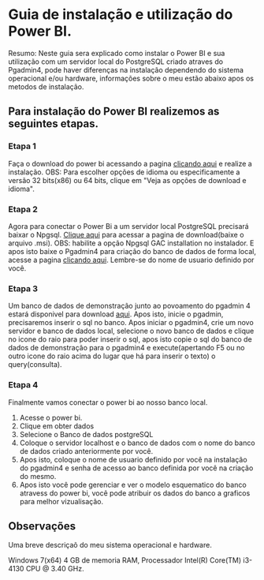 # Guia de instalação e utilização do Power BI.

Resumo: Neste guia sera explicado como instalar o Power BI e sua utilização com um servidor local do PostgreSQL criado atraves do Pgadmin4, pode haver diferenças na instalação dependendo do sistema operacional e/ou hardware, informações sobre o meu estão abaixo apos os metodos de instalação.

## Para instalação do Power BI realizemos as seguintes etapas.

### Etapa 1

Faça o download do power bi acessando a pagina [clicando aqui](https://powerbi.microsoft.com/pt-br/desktop/) e realize a instalação.
OBS: Para escolher opções de idioma ou especificamente a versão 32 bits(x86) ou 64 bits, clique em "Veja as opções de download e idioma".

### Etapa 2

Agora para conectar o Power Bi a um servidor local PostgreSQL precisará baixar o Npgsql. [Clique aqui](https://github.com/npgsql/npgsql/releases/tag/v4.0.10) para acessar a pagina de download(baixe o arquivo .msi).
OBS: habilite a opção Npgsql GAC installation no instalador. E apos isto baixe o Pgadmin4 para criação do banco de dados de forma local, acesse a pagina [clicando aqui](https://www.pgadmin.org/download/).
Lembre-se do nome de usuario definido por você.

### Etapa 3

Um banco de dados de demonstração junto ao povoamento do pgadmin 4 estará disponivel para download [aqui](https://github.com/AlvaroSReis/Guia-do-Power-BI/blob/master/SQLBancoDeDadosEPovoamento.sql). Apos isto, inicie o pgadmin, precisaremos inserir o sql no banco.
Apos iniciar o pgadmin4, crie um novo servidor e banco de dados local, selecione o novo banco de dados e clique no icone do raio para poder inserir o sql, apos isto copie o sql do banco de dados de demonstração para o
pgadmin4 e execute(apertando F5 ou no outro icone do raio acima do lugar que há para inserir o texto) o query(consulta).

### Etapa 4

Finalmente vamos conectar o power bi ao nosso banco local.

1. Acesse o power bi.
2. Clique em obter dados
3. Selecione o Banco de dados postgreSQL
4. Coloque o servidor localhost e o banco de dados com o nome do banco de dados criado anteriormente por você.
5. Apos isto, coloque o nome de usuario definido por você na instalação do pgadmin4 e senha de acesso ao banco
 definida por você na criação do mesmo.
6. Apos isto você pode gerenciar e ver o modelo esquematico do banco atravess do power bi, você pode atribuir os dados do banco a graficos para melhor vizualisação.

## Observações

Uma breve descriçaõ do meu sistema operacional e hardware.

Windows 7(x64) 4 GB de memoria RAM, Processador Intel(R) Core(TM) i3-4130 CPU @ 3.40 GHz. 
